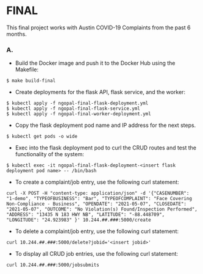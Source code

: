 # FINAL
This final project works with Austin COVID-19 Complaints from the past 6 months.

### A. 
- Build the Docker image and push it to the Docker Hub using the Makefile:

```
$ make build-final
```
- Create deployments for the flask API, flask service, and the worker:
```
$ kubectl apply -f ngopal-final-flask-deployment.yml
$ kubectl apply -f ngopal-final-flask-service.yml
$ kubectl apply -f ngopal-final-worker-deployment.yml
```
- Copy the flask deployment pod name and IP address for the next steps.
```
$ kubectl get pods -o wide
```
- Exec into the flask deployment pod to curl the CRUD routes and test the functionality of the system:
```
$ kubectl exec -it ngopal-final-flask-deployment-<insert flask deployment pod name> -- /bin/bash
```
- To create a complaint/job entry, use the following curl statement:
```
curl -X POST -H "content-type: application/json" -d '{"CASENUMBER": "1-demo", "TYPEOFBUSINESS": "Bar", "TYPEOFCOMPLAINT": "Face Covering Non-Compliance - Business", "OPENDATE": "2021-05-07", "CLOSEDATE": "2021-05-07", "OUTCOME": "No Violation(s) Found/Inspection Performed", "ADDRESS": "13435 N 183 HWY NB", "LATITUDE": "-88.448709", "LONGITUDE": "24.923983" }' 10.244.##.###:5000/create
```
- To delete a complaint/job entry, use the following curl statement:
```
curl 10.244.##.###:5000/delete?jobid='<insert jobid>'
```
- To display all CRUD job entries, use the following curl statement:
```
curl 10.244.##.###:5000/jobsubmits
```
